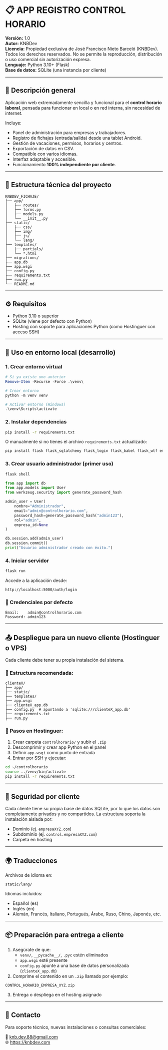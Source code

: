 # 📋 APP REGISTRO CONTROL HORARIO

**Versión:** 1.0  
**Autor:** KNBDev  
**Licencia:** Propiedad exclusiva de José Francisco Nieto Barceló (KNBDev).
Todos los derechos reservados. No se permite la reproducción, distribución o uso comercial sin autorización expresa.  
**Lenguaje:** Python 3.10+ (Flask)  
**Base de datos:** SQLite (una instancia por cliente)

---

## 📌 Descripción general

Aplicación web extremadamente sencilla y funcional para el **control horario laboral**, pensada para funcionar en local o en red interna, sin necesidad de internet.  

Incluye:

- Panel de administración para empresas y trabajadores.
- Registro de fichajes (entrada/salida) desde una tablet Android.
- Gestión de vacaciones, permisos, horarios y centros.
- Exportación de datos en CSV.
- Compatible con varios idiomas.
- Interfaz adaptable y accesible.
- Funcionamiento **100% independiente por cliente**.

---

## 🧩 Estructura técnica del proyecto

```
KNBDEV_FICHAJE/
├── app/
│   ├── routes/
│   ├── forms.py
│   ├── models.py
│   └── __init__.py
├── static/
│   ├── css/
│   ├── img/
│   ├── js/
│   └── lang/
├── templates/
│   ├── partials/
│   └── *.html
├── migrations/
├── app.db
├── app.wsgi
├── config.py
├── requirements.txt
├── run.py
└── README.md
```

---

## ⚙️ Requisitos

- Python 3.10 o superior
- SQLite (viene por defecto con Python)
- Hosting con soporte para aplicaciones Python (como Hostinguer con acceso SSH)

---

## 🧪 Uso en entorno local (desarrollo)

### 1. Crear entorno virtual

```powershell
# Si ya existe uno anterior
Remove-Item -Recurse -Force .\venv\

# Crear entorno
python -m venv venv

# Activar entorno (Windows)
.\venv\Scripts\activate
```

### 2. Instalar dependencias

```bash
pip install -r requirements.txt
```

O manualmente si no tienes el archivo `requirements.txt` actualizado:

```bash
pip install flask flask_sqlalchemy flask_login flask_babel flask_wtf email_validator flask_migrate
```

### 3. Crear usuario administrador (primer uso)

```bash
flask shell
```

```python
from app import db
from app.models import User
from werkzeug.security import generate_password_hash

admin_user = User(
    nombre="Administrador",
    email="admin@controlhorario.com",
    password_hash=generate_password_hash("admin123"),
    rol="admin",
    empresa_id=None
)

db.session.add(admin_user)
db.session.commit()
print("Usuario administrador creado con éxito.")
```

### 4. Iniciar servidor

```bash
flask run
```

Accede a la aplicación desde:

```
http://localhost:5000/auth/login
```

### 🔐 Credenciales por defecto

```
Email:    admin@controlhorario.com  
Password: admin123
```

---

## 📤 Despliegue para un nuevo cliente (Hostinguer o VPS)

Cada cliente debe tener su propia instalación del sistema.

### 📁 Estructura recomendada:

```
clienteX/
├── app/
├── static/
├── templates/
├── app.wsgi
├── clienteX_app.db
├── config.py  # apuntando a 'sqlite:///clienteX_app.db'
├── requirements.txt
├── run.py
```

### 🧭 Pasos en Hostinguer:

1. Crear carpeta `controlhorario/` y subir el `.zip`
2. Descomprimir y crear app Python en el panel
3. Definir `app.wsgi` como punto de entrada
4. Entrar por SSH y ejecutar:

```bash
cd ~/controlhorario
source ../venv/bin/activate
pip install -r requirements.txt
```

---

## 🔐 Seguridad por cliente

Cada cliente tiene su propia base de datos SQLite, por lo que los datos son completamente privados y no compartidos. La estructura soporta la instalación aislada por:

- Dominio (ej. `empresaXYZ.com`)
- Subdominio (ej. `control.empresaXYZ.com`)
- Carpeta en hosting

---

## 🌍 Traducciones

Archivos de idioma en:

```
static/lang/
```

Idiomas incluidos:
- Español (es)
- Inglés (en)
- Alemán, Francés, Italiano, Portugués, Árabe, Ruso, Chino, Japonés, etc.

---

## 📦 Preparación para entrega a cliente

1. Asegúrate de que:
   - `venv/`, `__pycache__/`, `.pyc` estén eliminados
   - `app.wsgi` esté presente
   - `config.py` apunte a una base de datos personalizada (`clienteX_app.db`)
2. Comprime el contenido en un `.zip` llamado por ejemplo:

```
CONTROL_HORARIO_EMPRESA_XYZ.zip
```

3. Entrega o despliega en el hosting asignado

---

## 💬 Contacto

Para soporte técnico, nuevas instalaciones o consultas comerciales:

📧 knb.dev.88@gmail.com  
🌐 https://knbdev.com
